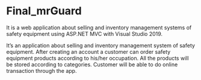 # Final_mrGuard

It is a web application about selling and inventory management systems of safety equipment using ASP.NET MVC with Visual Studio 2019.

It’s an application about selling and inventory management system of safety equipment. After creating an account a customer can order safety equipment products according to his/her occupation. All the products will be stored according to categories. Customer will be able to do online transaction through the app.

